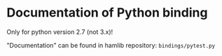 Documentation of Python binding
===============================

Only for python version 2.7 (not 3.x)!

"Documentation" can be found in hamlib repository: `bindings/pytest.py`
